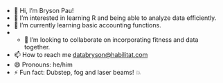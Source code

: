 - 👋 Hi, I’m Bryson Pau!
- 👀 I’m interested in learning R and being able to analyze data efficiently.
- 🌱 I’m currently learning basic accounting functions.
- - 💞️ I’m looking to collaborate on incorporating fitness and data together.
- 📫 How to reach me databryson@habilitat.com
- 😄 Pronouns: he/him
- ⚡ Fun fact: Dubstep, fog and laser beams! 💥

<!---
Bpau013/Bpau013 is a ✨ special ✨ repository because its `README.md` (this file) appears on your GitHub profile.
You can click the Preview link to take a look at your changes.
--->
